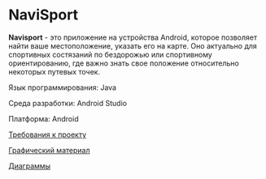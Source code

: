 # NaviSport

**Navisport** - это приложение на устройства Android, которое позволяет найти ваше местоположение, указать его на карте. Оно актуально для спортивных состязаний по бездорожью или спортивному ориентированию, где важно знать свое положение относительно некоторых путевых точек.

Язык программирования: Java

Среда разработки: Android Studio

Платформа: Android

[Требования к проекту](https://github.com/NikitaKapitanov750503/NaviSport/tree/master/%D0%94%D0%BE%D0%BA%D1%83%D0%BC%D0%B5%D0%BD%D1%82%D0%B0%D1%86%D0%B8%D1%8F)

[Графический материал](https://github.com/NikitaKapitanov750503/NaviSport/tree/master/%D0%98%D0%B7%D0%BE%D0%B1%D1%80%D0%B0%D0%B6%D0%B5%D0%BD%D0%B8%D1%8F/%D0%9C%D0%BE%D0%BA%D0%B0%D0%BF%D1%8B%20%D0%BF%D1%80%D0%B8%D0%BB%D0%BE%D0%B6%D0%B5%D0%BD%D0%B8%D1%8F)

[Диаграммы](https://github.com/NikitaKapitanov750503/NaviSport/tree/master/%D0%94%D0%B8%D0%B0%D0%B3%D1%80%D0%B0%D0%BC%D0%BC%D1%8B)

